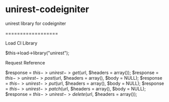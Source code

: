 unirest-codeigniter
===================

unirest library for codeigniter

==================

Load CI Library 

$this->load->library("unirest");

Request Reference

$response = $this->unirest->get($url, $headers = array());
$response = $this->unirest->post($url, $headers = array(), $body = NULL);
$response = $this->unirest->put($url, $headers = array(), $body = NULL);
$response = $this->unirest->patch($url, $headers = array(), $body = NULL);
$response = $this->unirest->delete($url, $headers = array());
